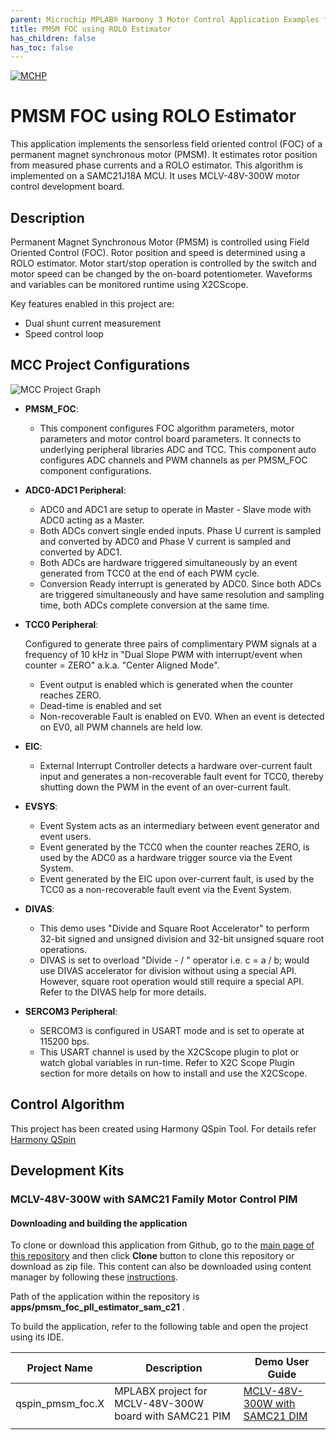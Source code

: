 ```yaml
---
parent: Microchip MPLAB® Harmony 3 Motor Control Application Examples for SAM C2x family
title: PMSM FOC using ROLO Estimator
has_children: false
has_toc: false
---
```


[![MCHP](https://www.microchip.com/ResourcePackages/Microchip/assets/dist/images/logo.png)](https://www.microchip.com)

# PMSM FOC using ROLO Estimator

This application implements the sensorless field oriented control (FOC) of a permanent magnet synchronous motor (PMSM). It estimates rotor position from measured phase currents and a ROLO estimator. This algorithm is implemented on a SAMC21J18A MCU. It uses MCLV-48V-300W motor control development board.

## Description

Permanent Magnet Synchronous Motor (PMSM) is controlled using Field Oriented Control (FOC). Rotor position and speed is determined using a ROLO estimator. Motor start/stop operation is controlled by the switch and motor speed can be changed by the on-board potentiometer. Waveforms and variables can be monitored runtime using X2CScope. 

Key features enabled in this project are:
- Dual shunt current measurement
- Speed control loop


## MCC Project Configurations

![MCC Project Graph](images/pmsm_foc_pll_project_graph.jpg)

- **PMSM_FOC**:

    - This component configures FOC algorithm parameters, motor parameters and motor control board parameters. It connects to underlying peripheral libraries ADC and TCC. This component auto configures ADC channels and PWM channels as per PMSM_FOC component configurations.
    
- **ADC0-ADC1 Peripheral**: 

    - ADC0 and ADC1 are setup to operate in Master - Slave mode with ADC0 acting as a Master.
    - Both ADCs convert single ended inputs. Phase U current is sampled and converted by ADC0 and Phase V current is sampled and converted by ADC1.
    - Both ADCs are hardware triggered simultaneously by an event generated from TCC0 at the end of each PWM cycle.
    - Conversion Ready interrupt is generated by ADC0. Since both ADCs are triggered simultaneously and have same resolution and sampling time, both ADCs complete conversion at the same time.

- **TCC0 Peripheral**: 

  Configured to generate three pairs of complimentary PWM signals at a frequency of 10 kHz in "Dual Slope PWM with interrupt/event when counter = ZERO" a.k.a. "Center Aligned Mode".
  - Event output is enabled which is generated when the counter reaches ZERO.
  - Dead-time is enabled and set
  - Non-recoverable Fault is enabled on EV0. When an event is detected on EV0, all PWM channels are held low.

  
- **EIC**:
  - External Interrupt Controller detects a hardware over-current fault input and generates a non-recoverable fault event for TCC0, thereby shutting down the PWM in the event of an over-current fault.

- **EVSYS**:
  - Event System acts as an intermediary between event generator and event users.
  - Event generated by the TCC0 when the counter reaches ZERO, is used by the ADC0 as a hardware trigger source via the Event System.
  - Event generated by the EIC upon over-current fault, is used by the TCC0 as a non-recoverable fault event via the Event System.

- **DIVAS**:
  - This demo uses "Divide and Square Root Accelerator" to perform 32-bit signed and unsigned division and 32-bit unsigned square root operations.
  - DIVAS is set to overload "Divide - / " operator i.e. c = a / b; would use DIVAS accelerator for division without using a special API. However, square root operation would still require a special API. Refer to the DIVAS help for more details.
    
- **SERCOM3 Peripheral**: 
  - SERCOM3 is configured in USART mode and is set to operate at 115200 bps.
  - This USART channel is used by the X2CScope plugin to plot or watch global variables in run-time. Refer to X2C Scope Plugin section for more details on how to install and use the X2CScope.

## Control Algorithm
This project has been created using Harmony QSpin Tool. For details refer [Harmony QSpin](https://microchip-mplab-harmony.github.io/motor_control/index.html)

## Development Kits


### MCLV-48V-300W with SAMC21 Family Motor Control PIM
#### Downloading and building the application

To clone or download this application from Github, go to the [main page of this repository](https://github.com/Microchip-MPLAB-Harmony/mc_apps_sam_c2x) and then click **Clone** button to clone this repository or download as zip file.
This content can also be downloaded using content manager by following these [instructions](https://github.com/Microchip-MPLAB-Harmony/contentmanager/wiki).

Path of the application within the repository is **apps/pmsm_foc_pll_estimator_sam_c21** .

To build the application, refer to the following table and open the project using its IDE.

| Project Name            | Description                                    | Demo User Guide |
| ----------------------- | ---------------------------------------------- |--------------------|
| qspin_pmsm_foc.X | MPLABX project for MCLV-48V-300W board with SAMC21 PIM |[MCLV-48V-300W with SAMC21 DIM](../docs/mclv_samc21_dim_sensorless.md)|
||||
